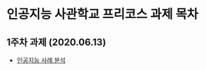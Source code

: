 # 인공지능 사관학교 프리코스 과제 목차

## 1주차 과제 (2020.06.13)
* [인공지능 사례 분석](https://github.com/lugia574/wa-/blob/master/Untitled0.ipynb)

